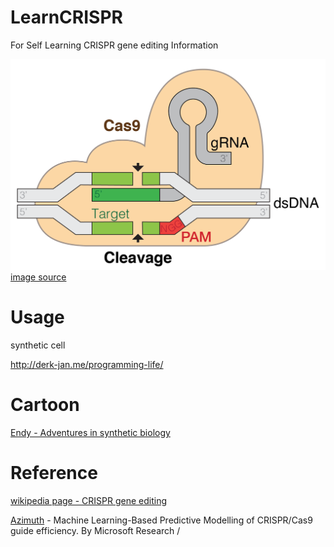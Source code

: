 # LearnCRISPR
For Self Learning CRISPR gene editing Information

![crispr](images/GRNA-Cas9.png)
[image source](https://en.wikipedia.org/wiki/CRISPR_gene_editing#/media/File:GRNA-Cas9.png)

# Usage

synthetic cell 

http://derk-jan.me/programming-life/

# Cartoon

[Endy - Adventures in synthetic biology](http://derk-jan.me/programming-life/downloads/readings/1.%20Endy%20-%20Adventures%20in%20synthetic%20biology.pdf)

# Reference

[wikipedia page - CRISPR gene editing](https://en.wikipedia.org/wiki/CRISPR_gene_editing)

[Azimuth](https://github.com/MicrosoftResearch/Azimuth) - Machine Learning-Based Predictive Modelling of CRISPR/Cas9 guide efficiency. By Microsoft Research
/
